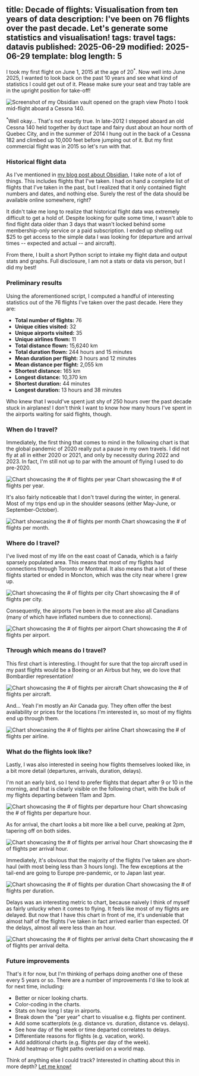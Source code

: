 title: Decade of flights: Visualisation from ten years of data
description: I've been on 76 flights over the past decade. Let's generate some statistics and visualisation!
tags: travel
tags: datavis
published: 2025-06-29
modified: 2025-06-29
template: blog
length: 5
---

I took my first flight on June 1, 2015 at the age of 20<sup>*</sup>. Now well into June 2025, I wanted to look back on the past 10 years and see what kind of statistics I could get out of it. Please make sure your seat and tray table are in the upright position for take-off!

![Screenshot of my Obsidian vault opened on the graph view](/static/images/decade-of-flights/cessna-140.jpg)
<span class="img-caption">Photo I took mid-flight aboard a Cessna 140.</span>

<span class="text-small"><sup>*</sup>Well okay... That's not exactly true. In late-2012 I stepped aboard an old Cessna 140 held together by duct tape and fairy dust about an hour north of Quebec City, and in the summer of 2014 I hung out in the back of a Cessna 182 and climbed up 10,000 feet before jumping out of it. But my first commercial flight was in 2015 so let's run with that.</span>

### Historical flight data

As I've mentioned in [my blog post about Obsidian](/obsidian), I take note of a lot of things. This includes flights that I've taken. I had on hand a complete list of flights that I've taken in the past, but I realized that it only contained flight numbers and dates, and nothing else. Surely the rest of the data should be available online somewhere, right?

It didn't take me long to realize that historical flight data was extremely difficult to get a hold of. Despite looking for quite some time, I wasn't able to find flight data older than 3 days that wasn't locked behind some membership-only service or a paid subscription. I ended up shelling out $25 to get access to the simple data I was looking for (departure and arrival times -- expected and actual -- and aircraft).

From there, I built a short Python script to intake my flight data and output stats and graphs. Full disclosure, I am not a stats or data vis person, but I did my best!

### Preliminary results

Using the aforementioned script, I computed a handful of interesting statistics out of the 76 flights I've taken over the past decade. Here they are:

- **Total number of flights:** 76
- **Unique cities visited:** 32
- **Unique airports visited:** 35
- **Unique airlines flown:** 11
- **Total distance flown:** 15,6240 km
- **Total duration flown:** 244 hours and 15 minutes
- **Mean duration per flight:** 3 hours and 12 minutes
- **Mean distance per flight:** 2,055 km
- **Shortest distance:** 165 km
- **Longest distance:** 10,370 km
- **Shortest duration:** 44 minutes
- **Longest duration:** 13 hours and 38 minutes

Who knew that I would've spent just shy of 250 hours over the past decade stuck in airplanes! I don't think I want to know how many hours I've spent in the airports waiting for said flights, though.

### When do I travel?

Immediately, the first thing that comes to mind in the following chart is that the global pandemic of 2020 really put a pause in my own travels. I did not fly at all in either 2020 or 2021, and only by necessity during 2022 and 2023. In fact, I'm still not up to par with the amount of flying I used to do pre-2020.

![Chart showcasing the # of flights per year](/static/images/decade-of-flights/flights_per_year.png)
<span class="img-caption">Chart showcasing the # of flights per year.</span>

It's also fairly noticeable that I don't travel during the winter, in general. Most of my trips end up in the shoulder seasons (either May-June, or September-October).

![Chart showcasing the # of flights per month](/static/images/decade-of-flights/flights_per_month.png)
<span class="img-caption">Chart showcasing the # of flights per month.</span>

### Where do I travel?

I've lived most of my life on the east coast of Canada, which is a fairly sparsely populated area. This means that most of my flights had connections through Toronto or Montreal. It also means that a lot of these flights started or ended in Moncton, which was the city near where I grew up.

![Chart showcasing the # of flights per city](/static/images/decade-of-flights/flights_per_city.png)
<span class="img-caption">Chart showcasing the # of flights per city.</span>

Consequently, the airports I've been in the most are also all Canadians (many of which have inflated numbers due to connections).

![Chart showcasing the # of flights per airport](/static/images/decade-of-flights/flights_per_airport.png)
<span class="img-caption">Chart showcasing the # of flights per airport.</span>

### Through which means do I travel?

This first chart is interesting. I thought for sure that the top aircraft used in my past flights would be a Boeing or an Airbus but hey, we do love that Bombardier representation!

![Chart showcasing the # of flights per aircraft](/static/images/decade-of-flights/flights_per_aircraft.png)
<span class="img-caption">Chart showcasing the # of flights per aircraft.</span>

And... Yeah I'm mostly an Air Canada guy. They often offer the best availability or prices for the locations I'm interested in, so most of my flights end up through them.

![Chart showcasing the # of flights per airline](/static/images/decade-of-flights/flights_per_airline.png)
<span class="img-caption">Chart showcasing the # of flights per airline.</span>

### What do the flights look like?

Lastly, I was also interested in seeing how flights themselves looked like, in a bit more detail (departures, arrivals, duration, delays).

I'm not an early bird, so I tend to prefer flights that depart after 9 or 10 in the morning, and that is clearly visible on the following chart, with the bulk of my flights departing between 11am and 3pm.

![Chart showcasing the # of flights per departure hour](/static/images/decade-of-flights/flights_per_departure_hour.png)
<span class="img-caption">Chart showcasing the # of flights per departure hour.</span>

As for arrival, the chart looks a bit more like a bell curve, peaking at 2pm, tapering off on both sides.

![Chart showcasing the # of flights per arrival hour](/static/images/decade-of-flights/flights_per_arrival_hour.png)
<span class="img-caption">Chart showcasing the # of flights per arrival hour.</span>

Immediately, it's obvious that the majority of the flights I've taken are short-haul (with most being less than 3 hours long). The few exceptions at the tail-end are going to Europe pre-pandemic, or to Japan last year.

![Chart showcasing the # of flights per duration](/static/images/decade-of-flights/flights_per_duration.png)
<span class="img-caption">Chart showcasing the # of flights per duration.</span>

Delays was an interesting metric to chart, because naively I think of myself as fairly unlucky when it comes to flying. It feels like most of my flights are delayed. But now that I have this chart in front of me, it's undeniable that almost half of the flights I've taken in fact arrived earlier than expected. Of the delays, almost all were less than an hour.

![Chart showcasing the # of flights per arrival delta](/static/images/decade-of-flights/flights_per_arrival_delta_30m.png)
<span class="img-caption">Chart showcasing the # of flights per arrival delta.</span>

### Future improvements

That's it for now, but I'm thinking of perhaps doing another one of these every 5 years or so. There are a number of improvements I'd like to look at for next time, including:

- Better or nicer looking charts.
- Color-coding in the charts.
- Stats on how long I stay in airports.
- Break down the "per year" chart to visualise e.g. flights per continent.
- Add some scatterplots (e.g. distance vs. duration, distance vs. delays).
- See how day of the week or time departed correlates to delays.
- Differentiate reasons for flights (e.g. vacation, work).
- Add additional charts (e.g. flights per day of the week).
- Add heatmap or flight paths overlaid on a world map.


Think of anything else I could track? Interested in chatting about this in more depth? [Let me know!](/contact)
